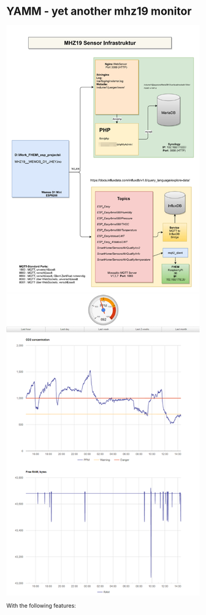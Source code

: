 # YAMM - yet another mhz19 monitor

<img src="https://github.com/juergs/yamm-yet_another_mhz19_monitior/blob/main/pics/FHEM_MHZ19_Infrastruktur.png"/>

<img src="https://github.com/juergs/yamm-yet_another_mhz19_monitior/blob/main/pics/CO2%20Data%E2%80%93day_Microsoft%E2%80%8B%20Edge.png"/>

With the following features:



